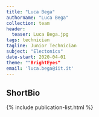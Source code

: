 ```yaml
---
title: "Luca Bega"
authorname: "Luca Bega"
collection: team
header:
  teaser: Luca Bega.jpg
tags: technician
tagline: Junior Technician
subject: "Electonics"
date-start: 2020-04-01
theme: ""BrightEyes"
email: 'luca.bega@iit.it'
---
```


<h2>ShortBio</h2>
<!---{% include author-research-themes.html %}--->
<!---{% include team-member-collaborators.html %}--->
{% include publication-list.html %}

